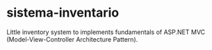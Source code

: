 # sistema-inventario
Little inventory system to implements fundamentals of ASP.NET MVC (Model-View-Controller Architecture Pattern).
